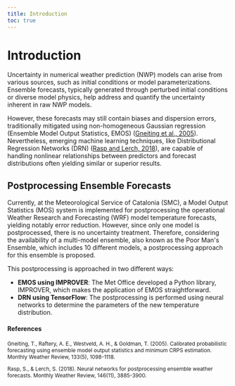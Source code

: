 ```yaml
---
title: Introduction
toc: true
---
```


# Introduction

Uncertainty in numerical weather prediction (NWP) models can arise from various sources, such as initial
conditions or model parameterizations. Ensemble forecasts, typically generated through perturbed initial
conditions or diverse model physics, help address and quantify the uncertainty inherent in raw NWP models.

However, these forecasts may still contain biases and dispersion errors, traditionally mitigated using
non-homogeneous Gaussian regression (Ensemble Model Output Statistics, EMOS) ([Gneiting et al., 2005](#references)).
Nevertheless, emerging machine learning techniques, like Distributional Regression Networks (DRN)
([Rasp and Lerch, 2018](#references)), are capable of handling nonlinear relationships between predictors and
forecast distributions often yielding similar or superior results. 

## Postprocessing Ensemble Forecasts

Currently, at the Meteorological Service of Catalonia (SMC), a Model Output Statistics (MOS) system is implemented
for postprocessing the operational Weather Research and Forecasting (WRF) model temperature forecasts,
yielding notably error reduction. However, since only one model is postprocessed, there is no uncertainty
treatment. Therefore, considering the availability of a multi-model ensemble, also known as the Poor Man's
Ensemble, which includes 10 different models, a postprocessing approach for this ensemble is proposed.

This postprocessing is approached in two different ways:

- **EMOS using IMPROVER**: The Met Office developed a Python library, IMPROVER, which makes the application 
of EMOS straightforward.
- **DRN using TensorFlow**: The postprocessing is performed using neural networks to determine the parameters of the new temperature distribution.

#### References

<span style="font-size:0.85em;">

Gneiting, T., Raftery, A. E., Westveld, A. H., & Goldman, T. (2005). Calibrated probabilistic forecasting
using ensemble model output statistics and minimum CRPS estimation. Monthly Weather Review, 133(5), 1098-1118.

Rasp, S., & Lerch, S. (2018). Neural networks for postprocessing ensemble weather forecasts.
Monthly Weather Review, 146(11), 3885-3900.

</span>

